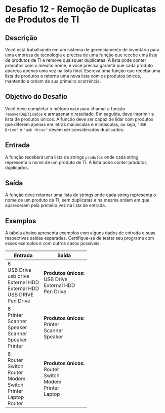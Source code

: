 # Desafio 12 - Remoção de Duplicatas de Produtos de TI

## Descrição

Você está trabalhando em um sistema de gerenciamento de inventário para uma empresa de tecnologia e precisa de uma função que recebe uma lista de produtos de TI e remove quaisquer duplicatas. A lista pode conter produtos com o mesmo nome, e você precisa garantir que cada produto apareça apenas uma vez na lista final. Escreva uma função que receba uma lista de produtos e retorne uma nova lista com os produtos únicos, mantendo a ordem de sua primeira ocorrência.

## Objetivo do Desafio

Você deve completar o método `main` para chamar a função `removerDuplicados` e armazenar o resultado. Em seguida, deve imprimir a lista de produtos únicos. A função deve ser capaz de lidar com produtos que diferem apenas em letras maiúsculas e minúsculas, ou seja, `"USB Drive"` e `"usb drive"` devem ser considerados duplicados.

## Entrada

A função receberá uma lista de strings `produtos` onde cada string representa o nome de um produto de TI. A lista pode conter produtos duplicados.

## Saída

A função deve retornar uma lista de strings onde cada string representa o nome de um produto de TI, sem duplicatas e na mesma ordem em que apareceram pela primeira vez na lista de entrada.

## Exemplos

A tabela abaixo apresenta exemplos com alguns dados de entrada e suas respectivas saídas esperadas. Certifique-se de testar seu programa com esses exemplos e com outros casos possíveis.

| Entrada | Saída |
| ------- | ----- |
| 6<br>USB Drive<br>usb drive<br>External HDD<br>External HDD<br>USB DRIVE<br>Pen Drive | **Produtos únicos:**<br>USB Drive<br>External HDD<br>Pen Drive |
| 6<br>Printer<br>Scanner<br>Speaker<br>Scanner<br>Speaker<br>Printer | **Produtos únicos:**<br>Printer<br>Scanner<br>Speaker |
| 8<br>Router<br>Switch<br>Router<br>Modem<br>Switch<br>Printer<br>Laptop<br>Router | **Produtos únicos:**<br>Router<br>Switch<br>Modem<br>Printer<br>Laptop |
